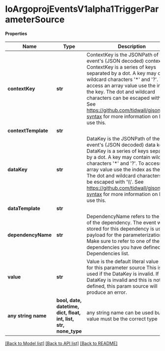 # IoArgoprojEventsV1alpha1TriggerParameterSource

#### Properties
Name | Type | Description | Notes
------------ | ------------- | ------------- | -------------
**contextKey** | **str** | ContextKey is the JSONPath of the event&#x27;s (JSON decoded) context key ContextKey is a series of keys separated by a dot. A key may contain wildcard characters &#x27;*&#x27; and &#x27;?&#x27;. To access an array value use the index as the key. The dot and wildcard characters can be escaped with &#x27;\\\\&#x27;. See https://github.com/tidwall/gjson#path-syntax for more information on how to use this. | [optional] 
**contextTemplate** | **str** |  | [optional] 
**dataKey** | **str** | DataKey is the JSONPath of the event&#x27;s (JSON decoded) data key DataKey is a series of keys separated by a dot. A key may contain wildcard characters &#x27;*&#x27; and &#x27;?&#x27;. To access an array value use the index as the key. The dot and wildcard characters can be escaped with &#x27;\\\\&#x27;. See https://github.com/tidwall/gjson#path-syntax for more information on how to use this. | [optional] 
**dataTemplate** | **str** |  | [optional] 
**dependencyName** | **str** | DependencyName refers to the name of the dependency. The event which is stored for this dependency is used as payload for the parameterization. Make sure to refer to one of the dependencies you have defined under Dependencies list. | [optional] 
**value** | **str** | Value is the default literal value to use for this parameter source This is only used if the DataKey is invalid. If the DataKey is invalid and this is not defined, this param source will produce an error. | [optional] 
**any string name** | **bool, date, datetime, dict, float, int, list, str, none_type** | any string name can be used but the value must be the correct type | [optional]

[[Back to Model list]](../README.md#documentation-for-models) [[Back to API list]](../README.md#documentation-for-api-endpoints) [[Back to README]](../README.md)

